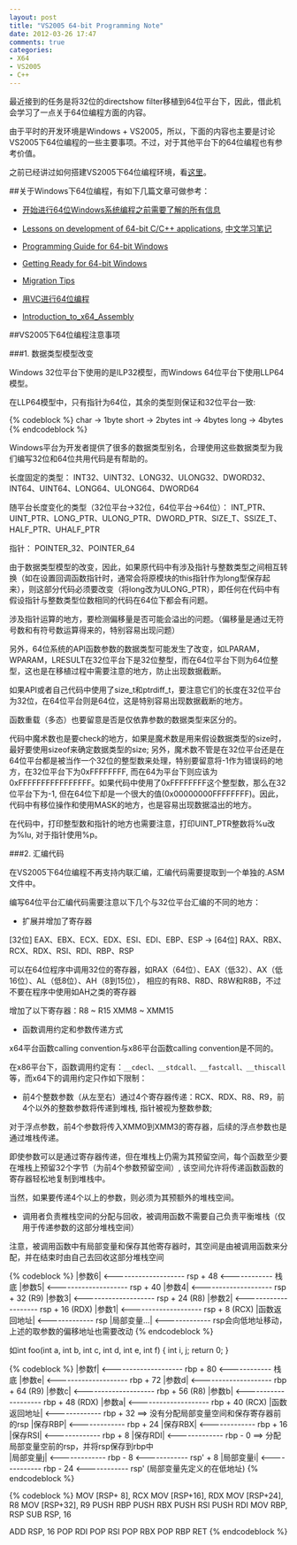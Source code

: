 ```yaml
---
layout: post
title: "VS2005 64-bit Programming Note"
date: 2012-03-26 17:47
comments: true
categories: 
- X64
- VS2005
- C++
---
```


最近接到的任务是将32位的directshow filter移植到64位平台下，因此，借此机会学习了一点关于64位编程方面的内容。

由于平时的开发环境是Windows + VS2005，所以，下面的内容也主要是讨论VS2005下64位编程的一些主要事项。不过，对于其他平台下的64位编程也有参考价值。

之前已经讲过如何搭建VS2005下64位编程环境，看[这里](http://shanewfx.github.com/blog/2012/03/18/64bit-programming/)。

<!--more-->

##关于Windows下64位编程，有如下几篇文章可做参考：

- [开始进行64位Windows系统编程之前需要了解的所有信息](http://www.microsoft.com/china/MSDN/library/Windev/64bit/issuesx64.mspx?mfr=true)

- [Lessons on development of 64-bit C/C++ applications](http://www.viva64.com/en/l/full/), [中文学习笔记](http://www.cnblogs.com/walfud/articles/2291839.html)

- [Programming Guide for 64-bit Windows](http://msdn.microsoft.com/en-us/library/bb427430.aspx)

- [Getting Ready for 64-bit Windows](http://msdn.microsoft.com/en-us/library/aa384198.aspx)

- [Migration Tips](http://msdn.microsoft.com/en-us/library/aa384214.aspx)

- [用VC进行64位编程](http://www.usidcbbs.com/read.php?tid=5247)

- [Introduction_to_x64_Assembly](http://wenku.baidu.com/view/61804438376baf1ffc4fad48.html)

##VS2005下64位编程注意事项

###1. 数据类型模型改变

Windows 32位平台下使用的是ILP32模型，而Windows 64位平台下使用LLP64模型。

在LLP64模型中，只有指针为64位，其余的类型则保证和32位平台一致:

{% codeblock %}
char   -> 1byte
short  -> 2bytes
int    -> 4bytes
long   -> 4bytes
{% endcodeblock %}

Windows平台为开发者提供了很多的数据类型别名，合理使用这些数据类型为我们编写32位和64位共用代码是有帮助的。

长度固定的类型：
INT32、UINT32、LONG32、ULONG32、DWORD32、INT64、UINT64、LONG64、ULONG64、DWORD64

随平台长度变化的类型（32位平台->32位，64位平台->64位）：
INT_PTR、UINT_PTR、LONG_PTR、ULONG_PTR、DWORD_PTR、SIZE_T、SSIZE_T、HALF_PTR、UHALF_PTR

指针：
POINTER_32、POINTER_64


由于数据类型模型的改变，因此，如果原代码中有涉及指针与整数类型之间相互转换（如在设置回调函数指针时，通常会将原模块的this指针作为long型保存起来），则这部分代码必须要改变（将long改为ULONG_PTR），即任何在代码中有假设指针与整数类型位数相同的代码在64位下都会有问题。

涉及指针运算的地方，要检测偏移量是否可能会溢出的问题。（偏移量是通过无符号数和有符号数运算得来的，特别容易出现问题）

另外，64位系统的API函数参数的数据类型可能发生了改变，如LPARAM，WPARAM，LRESULT在32位平台下是32位整型，而在64位平台下则为64位整型，这也是在移植过程中需要注意的地方，防止出现数据截断。

如果API或者自己代码中使用了size_t和ptrdiff_t，要注意它们的长度在32位平台为32位，在64位平台则是64位，这是特别容易出现数据截断的地方。

函数重载（多态）也要留意是否是仅依靠参数的数据类型来区分的。

代码中魔术数也是要check的地方，如果是魔术数是用来假设数据类型的size时，最好要使用sizeof来确定数据类型的size; 另外，魔术数不管是在32位平台还是在64位平台都是被当作一个32位的整型数来处理，特别要留意将-1作为错误码的地方，在32位平台下为0xFFFFFFFF, 而在64为平台下则应该为0xFFFFFFFFFFFFFFFF。如果代码中使用了0xFFFFFFFF这个整型数，那么在32位平台下为-1, 但在64位下却是一个很大的值(0x00000000FFFFFFFF)。因此，代码中有移位操作和使用MASK的地方，也是容易出现数据溢出的地方。


在代码中，打印整型数和指针的地方也需要注意，打印UINT_PTR整数将%u改为%Iu, 对于指针使用%p。

###2. 汇编代码

在VS2005下64位编程不再支持内联汇编，汇编代码需要提取到一个单独的.ASM文件中。

编写64位平台汇编代码需要注意以下几个与32位平台汇编的不同的地方：

- 扩展并增加了寄存器

[32位] EAX、EBX、ECX、EDX、ESI、EDI、EBP、ESP -> [64位] RAX、RBX、RCX、RDX、RSI、RDI、RBP、RSP

可以在64位程序中调用32位的寄存器，如RAX（64位）、EAX（低32）、AX（低16位）、AL（低8位）、AH（8到15位），
相应的有R8、R8D、R8W和R8B，不过不要在程序中使用如AH之类的寄存器

增加了以下寄存器：R8 ~ R15  XMM8 ~ XMM15

- 函数调用约定和参数传递方式

x64平台函数calling convention与x86平台函数calling convention是不同的。

在x86平台下，函数调用约定有：`__cdecl、__stdcall、__fastcall、__thiscall`等，而x64下的调用约定只作如下限制：

- 前4个整数参数（从左至右）通过4个寄存器传递：RCX、RDX、R8、R9，前4个以外的整数参数将传递到堆栈, 指针被视为整数参数;

对于浮点参数，前4个参数将传入XMM0到XMM3的寄存器，后续的浮点参数也是通过堆栈传递。

即使参数可以是通过寄存器传递，但在堆栈上仍需为其预留空间，每个函数至少要在堆栈上预留32个字节（为前4个参数预留空间）, 该空间允许将传递函数函数的寄存器轻松地复制到堆栈中。

当然，如果要传递4个以上的参数，则必须为其预额外的堆栈空间。

- 调用者负责椎栈空间的分配与回收，被调用函数不需要自己负责平衡堆栈（仅用于传递参数的这部分堆栈空间）

注意，被调用函数中有局部变量和保存其他寄存器时，其空间是由被调用函数来分配，并在结束时由自己去回收这部分堆栈空间

{% codeblock %}
|参数6| <-------------------- rsp + 48  <------------ 栈底 
|参数5| <-------------------- rsp + 40
|参数4| <-------------------- rsp + 32 (R9)
|参数3| <-------------------- rsp + 24 (R8)
|参数2| <-------------------- rsp + 16 (RDX)
|参数1| <-------------------- rsp + 8  (RCX)
|函数返回地址| <------------- rsp
|局部变量...|  <------------- rsp会向低地址移动，上述的取参数的偏移地址也需要改动
{% endcodeblock %}

如int foo(int a, int b, int c, int d, int e, int f) { int i, j; return 0; }

{% codeblock %}
|参数f| <-------------------- rbp + 80  <------------ 栈底 
|参数e| <-------------------- rbp + 72
|参数d| <-------------------- rbp + 64 (R9)
|参数c| <-------------------- rbp + 56 (R8)
|参数b| <-------------------- rbp + 48 (RDX)
|参数a| <-------------------- rbp + 40 (RCX)
|函数返回地址| <------------- rbp + 32 ==> 没有分配局部变量空间和保存寄存器前的rsp
|保存RBP|      <------------- rbp + 24
|保存RBX|      <------------- rbp + 16
|保存RSI|      <------------- rbp + 8
|保存RDI|      <------------- rbp - 0  ==> 分配局部变量空前的rsp，并将rsp保存到rbp中         
|局部变量j|    <------------- rbp - 8   <------------ rsp' + 8
|局部变量i|    <------------- rbp - 24  <------------ rsp'     (局部变量先定义的在低地址)
{% endcodeblock %}

{% codeblock %}
MOV [RSP+ 8], RCX
MOV [RSP+16], RDX
MOV [RSP+24], R8
MOV [RSP+32], R9
PUSH RBP
PUSH RBX
PUSH RSI
PUSH RDI
MOV RBP, RSP
SUB RSP, 16


ADD RSP, 16
POP RDI
POP RSI
POP RBX
POP RBP
RET
{% endcodeblock %}
